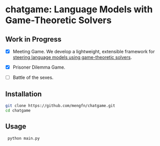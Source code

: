 # chatgame: Language Models with Game-Theoretic Solvers

## Work in Progress

- [x] Meeting Game. We develop a lightweight, extensible framework for [steering language models using game-theoretic solvers](https://arxiv.org/abs/2402.01704).
- [x] Prisoner Dilemma Game.
- [ ] Battle of the sexes.



## Installation

   ```bash
   git clone https://github.com/mengfn/chatgame.git
   cd chatgame
   ```

## Usage

  ```bash
   python main.py
   ```